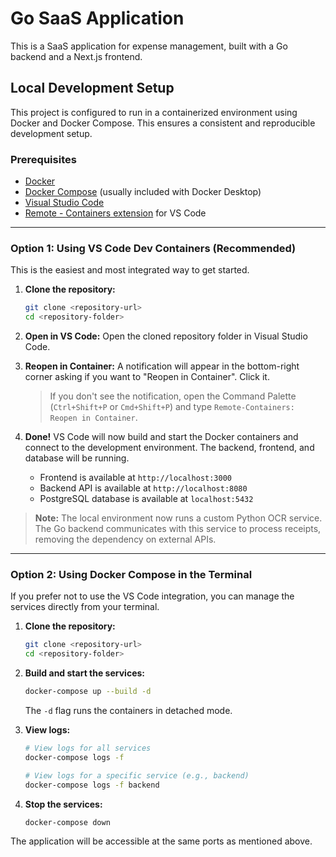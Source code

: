 # Go SaaS Application

This is a SaaS application for expense management, built with a Go backend and a Next.js frontend.

## Local Development Setup

This project is configured to run in a containerized environment using Docker and Docker Compose. This ensures a consistent and reproducible development setup.

### Prerequisites

- [Docker](https://docs.docker.com/get-docker/)
- [Docker Compose](https://docs.docker.com/compose/install/) (usually included with Docker Desktop)
- [Visual Studio Code](https://code.visualstudio.com/)
- [Remote - Containers extension](https://marketplace.visualstudio.com/items?itemName=ms-vscode-remote.remote-containers) for VS Code

---

### Option 1: Using VS Code Dev Containers (Recommended)

This is the easiest and most integrated way to get started.

1.  **Clone the repository:**
    ```bash
    git clone <repository-url>
    cd <repository-folder>
    ```

2.  **Open in VS Code:** Open the cloned repository folder in Visual Studio Code.

3.  **Reopen in Container:** A notification will appear in the bottom-right corner asking if you want to "Reopen in Container". Click it.

    > If you don't see the notification, open the Command Palette (`Ctrl+Shift+P` or `Cmd+Shift+P`) and type `Remote-Containers: Reopen in Container`.

4.  **Done!** VS Code will now build and start the Docker containers and connect to the development environment. The backend, frontend, and database will be running.
    -   Frontend is available at `http://localhost:3000`
    -   Backend API is available at `http://localhost:8080`
    -   PostgreSQL database is available at `localhost:5432`

> **Note:** The local environment now runs a custom Python OCR service. The Go backend communicates with this service to process receipts, removing the dependency on external APIs.

---

### Option 2: Using Docker Compose in the Terminal

If you prefer not to use the VS Code integration, you can manage the services directly from your terminal.

1.  **Clone the repository:**
    ```bash
    git clone <repository-url>
    cd <repository-folder>
    ```

2.  **Build and start the services:**
    ```bash
    docker-compose up --build -d
    ```
    The `-d` flag runs the containers in detached mode.

3.  **View logs:**
    ```bash
    # View logs for all services
    docker-compose logs -f

    # View logs for a specific service (e.g., backend)
    docker-compose logs -f backend
    ```

4.  **Stop the services:**
    ```bash
    docker-compose down
    ```

The application will be accessible at the same ports as mentioned above.
